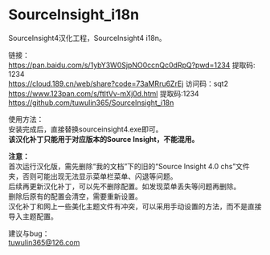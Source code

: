 # SourceInsight_i18n
SourceInsight4汉化工程，SourceInsight4 i18n。



链接：  
https://pan.baidu.com/s/1ybY3W0SjpNO0ccnQc0dRpQ?pwd=1234 提取码: 1234  
https://cloud.189.cn/web/share?code=73aMRru6ZrEj 访问码：sqt2  
https://www.123pan.com/s/ftltVv-mXj0d.html 提取码:1234  
https://github.com/tuwulin365/SourceInsight_i18n 

使用方法：  
安装完成后，直接替换sourceinsight4.exe即可。  
**该汉化补丁只能用于对应版本的Source Insight，不能混用。**

**注意：**  
首次运行汉化版，需先删除“我的文档”下的旧的“Source Insight 4.0 chs”文件夹，否则可能出现无法显示菜单栏菜单、闪退等问题。  
后续再更新汉化补丁，可以先不删除配置。如发现菜单丢失等问题再删除。  
删除后原有的配置会清空，需要重新设置。  
汉化补丁和网上一些美化主题文件有冲突，可以采用手动设置的方法，而不是直接导入主题配置。  

建议与bug：  
tuwulin365@126.com
